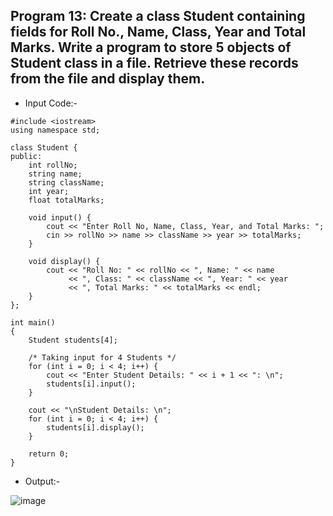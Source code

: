 ## Program 13:  Create a class Student containing fields for Roll No., Name, Class, Year and Total Marks. Write a program to store 5 objects of Student class in a file. Retrieve these records from the file and display them. 

- Input Code:-
```
#include <iostream>
using namespace std;

class Student {
public:
    int rollNo;
    string name;
    string className;
    int year;
    float totalMarks;

    void input() {
        cout << "Enter Roll No, Name, Class, Year, and Total Marks: ";
        cin >> rollNo >> name >> className >> year >> totalMarks;
    }

    void display() {
        cout << "Roll No: " << rollNo << ", Name: " << name
             << ", Class: " << className << ", Year: " << year
             << ", Total Marks: " << totalMarks << endl;
    }
};

int main()
{
    Student students[4];

    /* Taking input for 4 Students */
    for (int i = 0; i < 4; i++) {
        cout << "Enter Student Details: " << i + 1 << ": \n";
        students[i].input();
    }

    cout << "\nStudent Details: \n";
    for (int i = 0; i < 4; i++) {
        students[i].display();
    }

    return 0;
}
```

- Output:-

![image](https://github.com/user-attachments/assets/6b180a28-a63c-4dd8-9804-89729465df5c)

